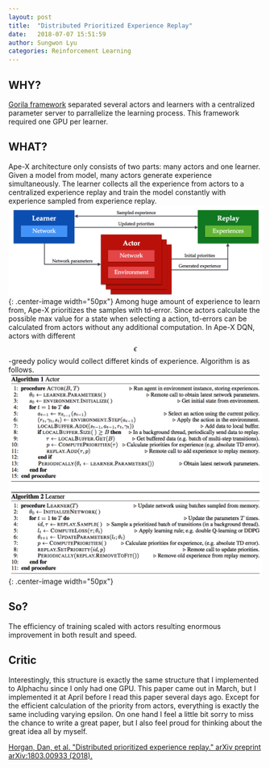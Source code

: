 ```yaml
---
layout: post
title:  "Distributed Prioritized Experience Replay"
date:   2018-07-07 15:51:59
author: Sungwon Lyu
categories: Reinforcement Learning
---
```


## WHY? 
[Gorila framework](https://lyusungwon.github.io/rl/2018/06/13/gorila.html) separated several actors and learners with a centralized parameter server to parrallelize the learning process. This framework required one GPU per learner.

## WHAT?
Ape-X architecture only consists of two parts: many actors and one learner. Given a model from model, many actors generate experience simultaneously. The learner collects all the experience from actors to a centralized experience replay and train the model constantly with experience sampled from experience replay.
![image](/assets/images/apex1.png){: .center-image width="50px"}
Among huge amount of experience to learn from, Ape-X prioritizes the samples with td-error. Since actors calculate the possible max value for a state when selecting a action, td-errors can be calculated from actors without any additional computation. In Ape-X DQN, actors with different $$\epsilon$$-greedy policy would collect differet kinds of experience. Algorithm is as follows.
![image](/assets/images/apex2.png){: .center-image width="50px"}

## So?
The efficiency of training scaled with actors resulting enormous improvement in both result and speed. 

## Critic
Interestingly, this structure is exactly the same structure that I implemented to Alphachu since I only had one GPU. This paper came out in March, but I implemented it at April before I read this paper several days ago. Except for the efficient calculation of the priority from actors, everything is exactly the same including varying epsilon. On one hand I feel a little bit sorry to miss the chance to write a great paper, but I also feel proud for thinking about the great idea all by myself. 

[Horgan, Dan, et al. "Distributed prioritized experience replay." arXiv preprint arXiv:1803.00933 (2018).](https://arxiv.org/abs/1803.00933)